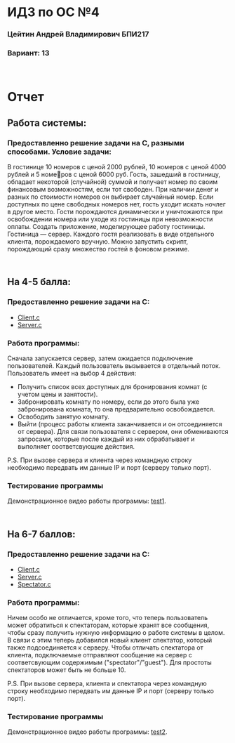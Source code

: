 # ИДЗ по ОС №4
### Цейтин Андрей Владимирович БПИ217
### Вариант: 13
# <br> Отчет
## Работа системы: 
### Предоставленно решение задачи на С, разными способами. Условие задачи:
В гостинице 10 номеров с ценой 2000 рублей, 10 номеров с ценой 4000 рублей и 5 номеров с ценой 6000 руб. Гость, зашедший в гостиницу, обладает некоторой (случайной) суммой и получает номер по своим финансовым
возможностям, если тот свободен. При наличии денег и разных по
стоимости номеров он выбирает случайный номер. Если доступных
по цене свободных номеров нет, гость уходит искать ночлег в другое место. Гости порождаются динамически и уничтожаются при
освобождении номера или уходе из гостиницы при невозможности
оплаты. Создать приложение, моделирующее работу гостиницы. Гостиница — сервер. Каждого гостя реализовать в виде
отдельного клиента, порождаемого вручную. Можно запустить
скрипт, порождающий сразу множество гостей в фоновом режиме.
## <br> На 4-5 балла:
### Предоставленно решение задачи на С:
* [Client.c](https://github.com/CehhGhost/OS3/blob/main/First%20Prog/C%20code/Client.c)
* [Server.c](https://github.com/CehhGhost/OS3/blob/main/First%20Prog/C%20code/Server.c)
### Работа программы:
Сначала запускается сервер, затем ожидается подключение пользователей. Каждый пользователь вызывается в отдельный поток. Пользователь имеет на выбор 4 действия:
* Получить список всех доступных для бронирования комнат (с учетом цены и занятости).
* Забронировать комнату по номеру, если до этого была уже забронирована комната, то она предварительно освобождается.
* Освободить занятую комнату.
* Выйти (процесс работы клиента заканчивается и он отсоединяется от сервера).
Для связи пользователя с сервером, они обмениваются запросами, которые после каждый из них обрабатывает и выполняет соответсвующие действия.

P.S. При вызове сервера и клиента через командную строку необходимо передвать им данные IP и порт (серверу только порт).
### Тестирование программы
Демонстрационное видео работы программы: [test1](https://github.com/CehhGhost/OS3/blob/main/First%20Prog/Test1.mkv).
## <br> На 6-7 баллов:
### Предоставленно решение задачи на С:
* [Client.c](https://github.com/CehhGhost/OS3/blob/main/Second%20Prog/C%20code/Client.c)
* [Server.c](https://github.com/CehhGhost/OS3/blob/main/Second%20Prog/C%20code/Server.c)
* [Spectator.c](https://github.com/CehhGhost/OS3/blob/main/Second%20Prog/C%20code/Spectator.c)
### Работа программы:
Ничем особо не отличается, кроме того, что теперь пользователь может обратиться к спектаторам, которые хранят все сообщения, чтобы сразу получить нужную информацию о работе системы в целом. В связи с этим теперь добавился новый клиент спектатор, который также подсоединяется к серверу. Чтобы отличать спектатора от клиента, подключаемые отправляют сообщение на сервер с соответсвующим содержимым ("spectator"/"guest"). Для простоты спектаторов может быть не больше 10.

P.S. При вызове сервера, клиента и спектатора через командную строку необходимо передвать им данные IP и порт (серверу только порт).
### Тестирование программы
Демонстрационное видео работы программы: [test2](https://github.com/CehhGhost/OS3/blob/main/Second%20Prog/Test2.mkv).
